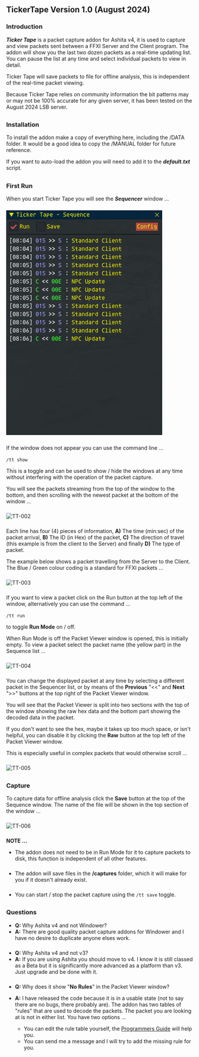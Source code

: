 ## TickerTape Version 1.0 (August 2024)

### Introduction

***Ticker Tape*** is a packet capture addon for Ashita v4, it is used to capture and view packets sent between a FFXI Server and the Client program. The addon will show you the last two dozen packets as a real-time updating list. You can pause the list at any time and select individual packets to view in detail.

Ticker Tape will save packets to file for offline analysis, this is independent of the real-time packet viewing.

Because Ticker Tape relies on community information the bit patterns may or may not be 100% accurate for any given server, it has been tested on the August 2024 LSB server.
##
### Installation

To install the addon make a copy of everything here, including the /DATA folder. It would be a good idea to copy the /MANUAL folder for future reference.

If you want to auto-load the addon you will need to add it to the ***default.txt*** script.
##
### First Run

When you start Ticker Tape you will see the ***Sequencer*** window ...
### 
![TT-001](TT-001.png)
###
If the window does not appear you can use the command line ...

```/tt show```

This is a toggle and can be used to show / hide the windows at any time without interfering with the operation of the packet capture.

You will see the packets streaming from the top of the window to the bottom, and then scrolling with the newest packet at the bottom of the window ...
### 
![TT-002](TT-002.png)
###
Each line has four (4) pieces of information, **A)** The time (min:sec) of the packet arrival, **B)** The ID (in Hex) of the packet, **C)** The direction of travel (this example is from the client to the Server) and finally **D)** The type of packet.

The example below shows a packet travelling from the Server to the Client. The Blue / Green colour coding is a standard for FFXI packets ...
### 
![TT-003](TT-003.png)
###
If you want to view a packet click on the Run button at the top left of the window, alternatively you can use the command ...

```/tt run```

to toggle **Run Mode** on / off.

When Run Mode is off the Packet Viewer window is opened, this is initially empty. To view a packet select the packet name (the yellow part) in the Sequence list ...
### 
![TT-004](TT-004.png)
###
You can change the displayed packet at any time by selecting a different packet in the Sequencer list, or by means of the **Previous** "<<" and **Next** ">>" buttons at the top right of the Packet Viewer window.

You will see that the Packet Viewer is split into two sections with the top of the window showing the raw hex data and the bottom part showing the decoded data in the packet.

If you don't want to see the hex, maybe it takes up too much space, or isn't helpful, you can disable it by clicking the **Raw** button at the top left of the Packet Viewer window.

This is especially useful in complex packets that would otherwise scroll ...
### 
![TT-005](TT-005.png)
###
##
### Capture

To capture data for offline analysis click the **Save** button at the top of the Sequence window. The name of the file will be shown in the top section of the window ...
### 
![TT-006](TT-006.png)
###
**NOTE ...** 

- The addon does not need to be in Run Mode for it to capture packets to disk, this function is independent of all other features.
###
- The addon will save files in the **/captures** folder, which it will make for you if it doesn't already exist.
###
- You can start / stop the packet capture using the ```/tt save``` toggle.
##
### Questions

- **Q:** Why Ashita v4 and not Windower?
- **A:** There are good quality packet capture addons for Windower and I have no desire to duplicate anyone elses work.
###
- **Q:** Why Ashita v4 and not v3?
- **A:** If you are using Ashita you should move to v4. I know it is still classed as a Beta but it is significantly more advanced as a platform than v3. Just upgrade and be done with it.
###
- **Q:** Why does it show "**No Rules**" in the Packet Viewer window?
- **A:** I have released the code because it is in a usable state (not to say there are no bugs, there probably are). The addon has two tables of "rules" that are used to decode the packets. The packet you are looking at is not in either list. You have two options ...

    - You can edit the rule table yourself, the [Programmers Guide](Prog.md) will help you.
    - You can send me a message and I will try to add the missing rule for you.
